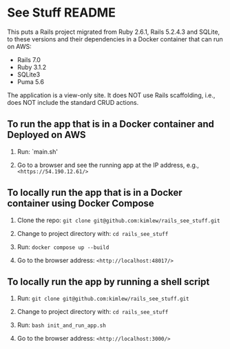 # See Stuff README

This puts a Rails project migrated from Ruby 2.6.1, Rails 5.2.4.3 and SQLite, to these versions and their dependencies in a Docker container that can run on AWS:

- Rails 7.0
- Ruby 3.1.2
- SQLite3
- Puma 5.6

The application is a view-only site. It does NOT use Rails scaffolding, i.e., does NOT include the standard CRUD actions.

## To run the app that is in a Docker container and Deployed on AWS

1. Run: `main.sh'
   
2. Go to a browser and see the running app at the IP address, e.g., `<https://54.190.12.61/>`


## To locally run the app that is in a Docker container using Docker Compose

1. Clone the repo: `git clone git@github.com:kimlew/rails_see_stuff.git`

2. Change to project directory with: `cd rails_see_stuff`

3. Run: `docker compose up --build`
   
4. Go to the browser address: `<http://localhost:48017/>`


## To locally run the app by running a shell script

1. Run: `git clone git@github.com:kimlew/rails_see_stuff.git`

2. Change to project directory with: `cd rails_see_stuff`

3. Run: `bash init_and_run_app.sh`

4. Go to the browser address: `<http://localhost:3000/>`
